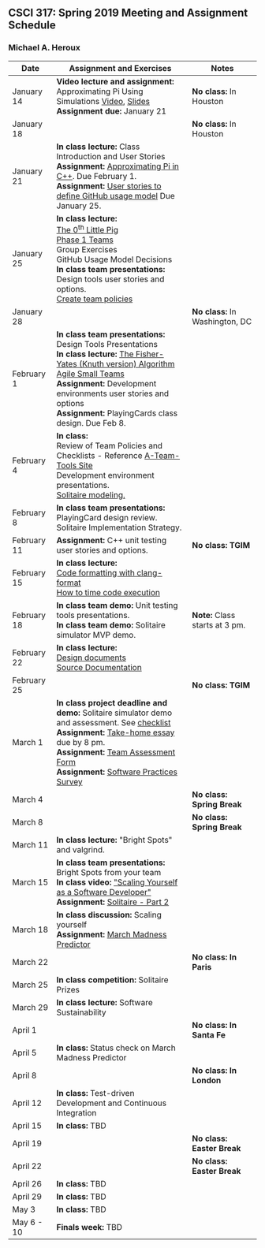 ## CSCI 317: Spring 2019 Meeting and Assignment Schedule

### Michael A. Heroux



| **Date** | **Assignment and Exercises** | **Notes** |
| --- | --- | --- |
| January 14 | **Video lecture and assignment:** <br> Approximating Pi Using Simulations [Video](https://youtu.be/CGwoMEXqh7A), [Slides](https://maherou.github.io/files/CS317/ApproximatingPiUsingSimulations.pdf) <br> **Assignment due:** January 21| **No class:** In Houston |
| January 18 |  | **No class:** In Houston  |
| January 21 | **In class lecture:** Class Introduction and User Stories<br> **Assignment:** [Approximating Pi in C++](https://maherou.github.io/files/CS317/CPP-Pi). Due February 1. <br> **Assignment:** [User stories to define GitHub usage model](https://docs.google.com/document/d/1jdObI_Y5u4S-vy3SmLaIgzIGuh5ekN0pucaPpPXI5CU/edit?usp=sharing) Due January 25.|   |
| January 25 | **In class lecture:** <br> [The 0<sup>th</sup> Little Pig](https://maherou.github.io/files/ZerothLittlePig) <br>[Phase 1 Teams](https://maherou.github.io/files/CS317/PhaseOneTeams) <br> Group Exercises <br> GitHub Usage Model Decisions <br>   **In class team presentations:** <br> Design tools user stories and options. <br> [Create team policies](https://maherou.github.io/files/CS317/TeamPolicyAssignment) |   |
| January 28 |  | **No class:** In Washington, DC  |
| February 1 | **In class team presentations:** <br> Design Tools Presentations <br> **In class lecture:** [The Fisher-Yates (Knuth version) Algorithm](https://exceptionnotfound.net/understanding-the-fisher-yates-card-shuffling-algorithm/) <br> [Agile Small Teams](https://maherou.github.io/files/CS317/AgileSmallTeams.pdf)<br> **Assignment:** Development environments user stories and options <br> **Assignment:** PlayingCards class design.  Due Feb 8. |   |
| February 4 | **In class:** <br> Review of Team Policies and Checklists - Reference [A-Team-Tools Site](https://betterscientificsoftware.github.io/A-Team-Tools/) <br> Development environment presentations.  <br> [Solitaire modeling.](https://maherou.github.io/files/CS317/Solitaire) |   |
| February 8 | **In class team presentations:** <br> PlayingCard design review. <br> Solitaire Implementation Strategy.| |
| February 11 |**Assignment:** C++ unit testing user stories and options.  | **No class: TGIM** |
| February 15 | **In class lecture:** <br> [Code formatting with clang-format](https://maherou.github.io/files/CS317/CodeFormatting) <br> [How to time code execution](https://maherou.github.io/files/CS317/TimingCode)| |
| February 18 | **In class team demo:** Unit testing tools presentations. <br> **In class team demo:** Solitaire simulator MVP demo. | **Note:** Class starts at 3 pm. |
| February 22| **In class lecture:** <br> [Design documents](https://maherou.github.io/files/CS317/DesignDocs) <br> [Source Documentation](https://maherou.github.io/files/CS317/SourceDocumentation)  | |
| February 25|   | **No class: TGIM**  |
| March 1 | **In class project deadline and demo:** Solitaire simulator demo and assessment.  See [checklist](https://maherou.github.io/files/CS317/QualityAssessmentChecklist) <br> **Assignment:** [Take-home essay](https://goo.gl/forms/mHEdDNZpEtsIco9S2) due by 8 pm. <br> **Assignment:** [Team Assessment Form](https://goo.gl/forms/qPLQJbT1wdJr9iPY2) <br> **Assignment:** [Software Practices Survey](https://goo.gl/forms/ASwSvWVvqwgUwyoA2) | |
| March 4 |   | **No class: Spring Break** |
| March 8 |   | **No class: Spring Break** |
| March 11 | **In class lecture:** "Bright Spots" and valgrind. | |
| March 15 | **In class team presentations:** Bright Spots from your team <br> **In class video:** ["Scaling Yourself as a Software Developer"](http://blog.martinig.ch/videos/scaling-yourself-as-a-software-developer/) <br> **Assignment:** [Solitaire - Part 2](https://maherou.github.io/files/CS317/Solitaire2)  |  |
| March 18 | **In class discussion:** Scaling yourself <br> **Assignment:** [March Madness Predictor](https://maherou.github.io/files/CS317/MarchMadness) | |
| March 22 |   | **No class: In Paris**  |
| March 25 | **In class competition:** Solitaire Prizes  | |
| March 29 | **In class lecture:** Software Sustainability  | |
| April 1 | | **No class: In Santa Fe** |
| April 5 | **In class:** Status check on March Madness Predictor | |
| April 8 |   | **No class: In London**  |
| April 12 | **In class:** Test-driven Development and Continuous Integration | |
| April 15 | **In class:** TBD | |
| April 19 |   | **No class: Easter Break**  |
| April 22 |   | **No class: Easter Break**  |
| April 26 | **In class:** TBD | |
| April 29 | **In class:** TBD | |
| May 3 | **In class:** TBD | |
| May 6 - 10 | **Finals week:** TBD | |

